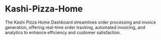 # Kashi-Pizza-Home
The Kashi Pizza Home Dashboard streamlines order processing and invoice generation, offering real-time order tracking, automated invoicing, and analytics to enhance efficiency and customer satisfaction.
